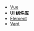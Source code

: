 * [Vue](front-end/vue/README.md)
* **UI 组件库**
* [Element](front-end/vue/element.md)
* [Vant](front-end/vue/vant.md)
